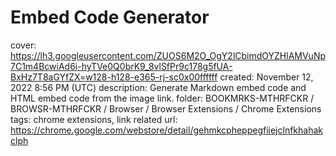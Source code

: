 # Embed Code Generator

cover: https://lh3.googleusercontent.com/ZUOS6M2O_OgY2lCbimdOYZHlAMVuNp7C1m4BcwiAd6i-hyTVe0Q0brK9_8vlSfPr9c178g5fUA-BxHz7T8aGYfZX=w128-h128-e365-rj-sc0x00ffffff
created: November 12, 2022 8:56 PM (UTC)
description: Generate Markdown embed code and HTML embed code from the image link.
folder: BOOKMRKS-MTHRFCKR / BROWSR-MTHRFCKR / Browser / Browser Extensions / Chrome Extensions
tags: chrome extensions, link related
url: https://chrome.google.com/webstore/detail/gehmkcpheppegfiiejclnfkhahakclph